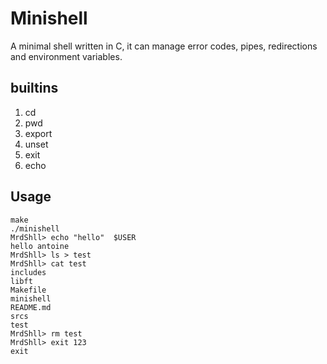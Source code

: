 # Minishell

A minimal shell written in C, it can manage error codes, pipes, redirections and environment variables.

## builtins
1. cd
1. pwd
1. export
1. unset
1. exit
1. echo

## Usage
```
make
./minishell 
MrdShll> echo "hello"  $USER
hello antoine
MrdShll> ls > test
MrdShll> cat test
includes
libft
Makefile
minishell
README.md
srcs
test
MrdShll> rm test
MrdShll> exit 123
exit
```

